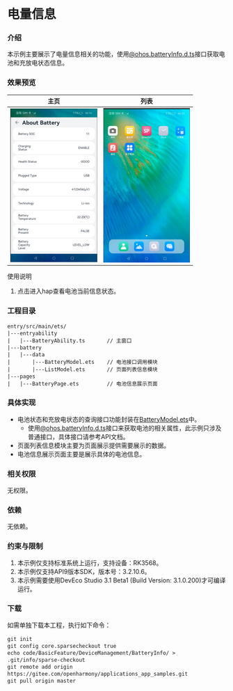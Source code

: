 # 电量信息

### 介绍
本示例主要展示了电量信息相关的功能，使用[@ohos.batteryInfo.d.ts](https://gitee.com/openharmony/docs/blob/master/zh-cn/application-dev/reference/apis/js-apis-battery-info.md)接口获取电池和充放电状态信息。

### 效果预览

|主页|列表
|--------------------------------|--------------------------------|
|![image](./screenshots/device/batteryinfo.png)|![image](./screenshots/device/batteryinfo_hap.png)|

使用说明

1. 点击进入hap查看电池当前信息状态。

### 工程目录
```
entry/src/main/ets/
|---entryability
|   |---BatteryAbility.ts       // 主窗口
|---battery
|   |---data
|       |---BatteryModel.ets    // 电池接口调用模块
|       |---ListModel.ets       // 页面列表信息模块
|---pages
|   |---BatteryPage.ets         // 电池信息展示页面
```

### 具体实现
- 电池状态和充放电状态的查询接口功能封装在[BatteryModel.ets](./entry/src/main/ets/battery/data/BatteryModel.ets)中。
  - 使用[@ohos.batteryInfo.d.ts](https://gitee.com/openharmony/docs/blob/master/zh-cn/application-dev/reference/apis/js-apis-battery-info.md)接口来获取电池的相关属性，此示例只涉及普通接口，具体接口请参考API文档。
- 页面列表信息模块主要为页面展示提供需要展示的数据。
- 电池信息展示页面主要是展示具体的电池信息。

### 相关权限
无权限。

### 依赖
无依赖。

### 约束与限制
1. 本示例仅支持标准系统上运行，支持设备：RK3568。
2. 本示例仅支持API9版本SDK，版本号：3.2.10.6。
3. 本示例需要使用DevEco Studio 3.1 Beta1 (Build Version: 3.1.0.200)才可编译运行。

### 下载
如需单独下载本工程，执行如下命令：
```
git init
git config core.sparsecheckout true
echo code/BasicFeature/DeviceManagement/BatteryInfo/ > .git/info/sparse-checkout
git remote add origin https://gitee.com/openharmony/applications_app_samples.git
git pull origin master
```
